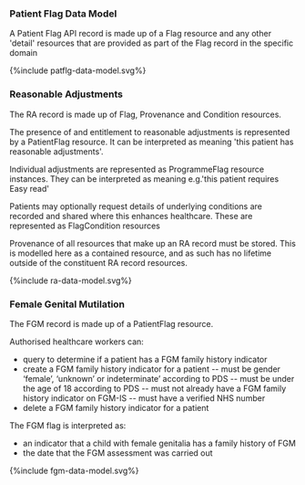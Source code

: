### Patient Flag Data Model

A Patient Flag API record is made up of a Flag resource and any other 'detail' resources that are provided as part of the Flag record in the specific domain 

<div style="text-align: left;">
  {%include patflg-data-model.svg%}
</div>

### Reasonable Adjustments

The RA record is made up of Flag, Provenance and Condition resources.  

The presence of and entitlement to reasonable adjustments is represented by a PatientFlag resource. It can be interpreted as meaning 'this patient has reasonable adjustments'.

Individual adjustments are represented as ProgrammeFlag resource instances. They can be interpreted as meaning e.g.'this patient requires Easy read'

Patients may optionally request details of underlying conditions are recorded and shared where this enhances healthcare. These are represented as FlagCondition resources

Provenance of all resources that make up an RA record must be stored.  This is modelled here as a contained resource, and as such has no lifetime outside of the constituent RA record resources.


<div style="text-align: left;">
  {%include ra-data-model.svg%}
</div>

### Female Genital Mutilation

The FGM record is made up of a PatientFlag resource.

Authorised healthcare workers can:

- query to determine if a patient has a FGM family history indicator
- create a FGM family history indicator for a patient
-- must be gender ‘female’, ‘unknown’ or indeterminate’ according to PDS
-- must be under the age of 18 according to PDS
-- must not already have a FGM family history indicator on FGM-IS
-- must have a verified NHS number
- delete a FGM family history indicator for a patient

The FGM flag is interpreted as:
- an indicator that a child with female genitalia has a family history of FGM
- the date that the FGM assessment was carried out


<div style="text-align: left;">
  {%include fgm-data-model.svg%}
</div
